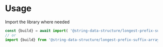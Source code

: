 # Usage

Import the library where needed
```js
const {build} = await import( '@string-data-structure/longest-prefix-suffix-array' ) ;
// or
import {build} from '@string-data-structure/longest-prefix-suffix-array' ;
```
